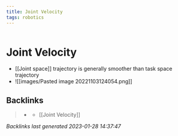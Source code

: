 ```yaml
---
title: Joint Velocity
tags: robotics 
---
```

```toc
```
# Joint Velocity
- [[Joint space]] trajectory is generally smoother than task space trajectory
- ![[images/Pasted image 20221103124054.png]]

## Backlinks

> - [](journals/2022-11-03.md)
>   - [[Joint Velocity]]

_Backlinks last generated 2023-01-28 14:37:47_
